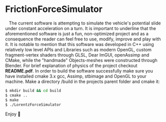 # FrictionForceSimulator
&nbsp;&nbsp;&nbsp;The current software is attempting to simulate the vehicle's potential slide under constant acceleration on a turn. It is important to underline that the aforementioned software is just a fun, non-optimized project and as a consequence the reader can feel free to use, modify, improve and play with it. It is notable to mention that this software was developed in C++ using relatively low level APIs and Libraries such as modern OpenGL, custom fragment-vertex shaders through GLSL, Dear ImGUI, openAssimp and CMake, while the "handmade" Objects-meshes were constructed through Blender. For brief explanation of physics of the project checkout **README.pdf**.
In order to build the software successfully make sure you have installed cmake 3.x gcc, Assimp, stbimage and OpenGL to your machine. Make a directory /build in the projects parent folder and cmake it:
  
```bash
$ mkdir build && cd build   
$ cmake ..  
$ make  
$ ./LorentzForceSimulator  
```

Enjoy :smiling_face_with_three_hearts:
